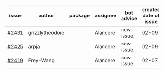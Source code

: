 | issue | author | package | assignee | bot advice | created date of issue | target release date | date from target |
| ------ | ------ | ------ | ------ | ------ | ------ | ------ | :-----: |
| [#2431](https://github.com/Azure/sdk-release-request/issues/2431) | grizzlytheodore |  | Alancere | new issue. | 02-09 | 02-23 |  |
| [#2425](https://github.com/Azure/sdk-release-request/issues/2425) | arpja |  | Alancere | new issue. | 02-09 | 02-14 |  |
| [#2419](https://github.com/Azure/sdk-release-request/issues/2419) | Frey-Wang |  | Alancere | new issue. | 02-07 | 02-14 |  |

